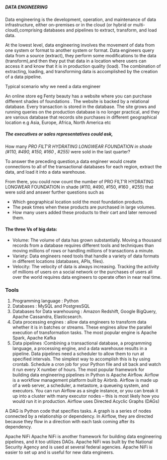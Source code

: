 ##### DATA ENGINEERING

Data engineering is the development, operation, and maintenance of data infrastructure, either on-premises or in the   cloud (or hybrid or multi-cloud),comprising databases and pipelines to extract, transform, and load data.

At the lowest level, data engineering involves the movement of data from one system or
format to another system or format. 
Data engineers query data from a source (extract), they perform some modifications to the data (transform),and then they put that data in a location where users can access it and know that it is in production quality (load). 
The combination of extracting, loading, and transforming data is accomplished by the creation of a data pipeline.

Typical scenario why we need a data engineer

An online store eg Fenty beauty  has a website where you can purchase different shades of foundations . The
website is backed by a relational database. Every transaction is stored in the database. 
The site grows and running queries on the production database is no longer practical, and they are various database that records site purchases in different geographical location e.g Asia, Europe, Africa, North America etc

##### The executives or sales representatives could ask,

How many *PRO FILT'R HYDRATING LONGWEAR FOUNDATION in shade (#110, #490, #150, #160 , #255)* were sold in  the last quarter?


To answer the preceding question,a data engineer would create connections to all of the transactional databases for each region, extract the data, and load it into a data warehouse. 

From there, you could now count the number of PRO FILT'R HYDRATING LONGWEAR FOUNDATION in shade (#110, #490, #150, #160 , #255) that were sold and answer further questions such as
- Which geographical location sold the most foundation products.
- The peak times when these products are purchased in large volumes.
- How many users added these products to their cart and later removed them.


#### The three Vs of big data:
- Volume: The volume of data has grown substantially. Moving a thousand records from a database requires different tools and techniques than moving millions of rows or handling millions of transactions a minute.
- Variety: Data engineers need tools that handle a variety of data formats in different locations (databases, APIs, files).
- Velocity: The velocity of data is always increasing. Tracking the activity of millions of users on a social network or the purchases of users all over the world requires data engineers to operate often in near real time.


### Tools
1. Programming language : Python
2. Databases : MySQL and PostgresSQL
3. Databases for Data warehousing :   Amazon Redshift, Google BigQuery, Apache Cassandra,  Elasticsearch.
4. Data processing engines : allow data engineers to transform data whether it is in batches or streams. These engines allow the parallel execution of transformation tasks. The most popular engine is Apache Spark, Apache Kafka
5. Data pipelines :Combining a transactional database, a programming language, a processing engine, and a data warehouse results in a pipeline. 
Data pipelines need a scheduler to allow them to run at specified intervals. The simplest way to
accomplish this is by using crontab. Schedule a cron job for your Python file and sit back
and watch it run every X number of hours.
The most popular framework for building data engineering pipelines in Python is Apache
Airflow. Airflow is a workflow management platform built by Airbnb. Airflow is made
up of a web server, a scheduler, a metastore, a queueing system, and executors. You can
run Airflow as a single instance, or you can break it up into a cluster with many executor
nodes – this is most likely how you would run it in production. Airflow uses Directed Acyclic Graphs (DAGs)

A DAG is Python code that specifies tasks. A graph is a series of nodes connected by a
relationship or dependency. In Airflow, they are directed because they flow in a direction
with each task coming after its dependency.

Apache NiFi
Apache NiFi is another framework for building data engineering pipelines, and it too
utilizes DAGs. Apache NiFi was built by the National Security Agency and is used
at several federal agencies. Apache NiFi is easier to set up and is useful for new data
engineers. 


